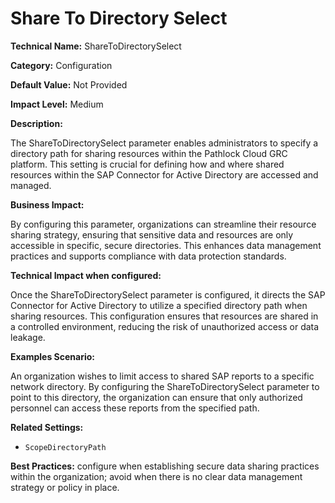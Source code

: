 # Share To Directory Select

**Technical Name:** ShareToDirectorySelect

**Category:** Configuration

**Default Value:** Not Provided

**Impact Level:** Medium

**Description:**

The ShareToDirectorySelect parameter enables administrators to specify a directory path for sharing resources within the Pathlock Cloud GRC platform. This setting is crucial for defining how and where shared resources within the SAP Connector for Active Directory are accessed and managed.

**Business Impact:**

By configuring this parameter, organizations can streamline their resource sharing strategy, ensuring that sensitive data and resources are only accessible in specific, secure directories. This enhances data management practices and supports compliance with data protection standards.

**Technical Impact when configured:**

Once the ShareToDirectorySelect parameter is configured, it directs the SAP Connector for Active Directory to utilize a specified directory path when sharing resources. This configuration ensures that resources are shared in a controlled environment, reducing the risk of unauthorized access or data leakage.

**Examples Scenario:**

An organization wishes to limit access to shared SAP reports to a specific network directory. By configuring the ShareToDirectorySelect parameter to point to this directory, the organization can ensure that only authorized personnel can access these reports from the specified path.

**Related Settings:**

- `ScopeDirectoryPath`

**Best Practices:** configure when establishing secure data sharing practices within the organization; avoid when there is no clear data management strategy or policy in place.
